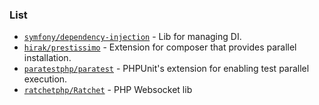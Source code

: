 ### List
 - [`symfony/dependency-injection`](https://github.com/symfony/dependency-injection) - Lib for managing DI.
 - [`hirak/prestissimo`](https://github.com/hirak/prestissimo) - Extension for composer that provides parallel installation.
 - [`paratestphp/paratest`](https://github.com/paratestphp/paratest) - PHPUnit's extension for enabling test parallel execution.
 - [`ratchetphp/Ratchet`](https://github.com/ratchetphp/Ratchet) - PHP Websocket lib
 
